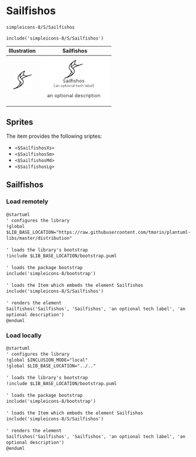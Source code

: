 # Sailfishos


```text
simpleicons-8/S/Sailfishos
```

```text
include('simpleicons-8/S/Sailfishos')
```



| Illustration | Sailfishos |
| :---: | :---: |
| ![illustration for Illustration](../../simpleicons-8/S/Sailfishos.png) | ![illustration for Sailfishos](../../simpleicons-8/S/Sailfishos.Local.png) |



## Sprites
The item provides the following sriptes:

- `<$SailfishosXs>`
- `<$SailfishosSm>`
- `<$SailfishosMd>`
- `<$SailfishosLg>`





## Sailfishos

### Load remotely
```plantuml
@startuml
' configures the library
!global $LIB_BASE_LOCATION="https://raw.githubusercontent.com/tmorin/plantuml-libs/master/distribution"

' loads the library's bootstrap
!include $LIB_BASE_LOCATION/bootstrap.puml

' loads the package bootstrap
include('simpleicons-8/bootstrap')

' loads the Item which embeds the element Sailfishos
include('simpleicons-8/S/Sailfishos')

' renders the element
Sailfishos('Sailfishos', 'Sailfishos', 'an optional tech label', 'an optional description')
@enduml
```

### Load locally
```plantuml
@startuml
' configures the library
!global $INCLUSION_MODE="local"
!global $LIB_BASE_LOCATION="../.."

' loads the library's bootstrap
!include $LIB_BASE_LOCATION/bootstrap.puml

' loads the package bootstrap
include('simpleicons-8/bootstrap')

' loads the Item which embeds the element Sailfishos
include('simpleicons-8/S/Sailfishos')

' renders the element
Sailfishos('Sailfishos', 'Sailfishos', 'an optional tech label', 'an optional description')
@enduml
```

